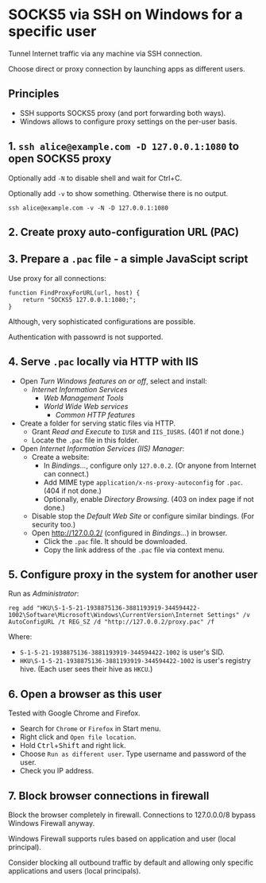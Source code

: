 # SOCKS5 via SSH on Windows for a specific user

Tunnel Internet traffic via any machine via SSH connection.

Choose direct or proxy connection by launching apps as different users.

## Principles

* SSH supports SOCKS5 proxy (and port forwarding both ways).
* Windows allows to configure proxy settings on the per-user basis.

## 1. `ssh alice@example.com -D 127.0.0.1:1080` to open SOCKS5 proxy

Optionally add `-N` to disable shell and wait for Ctrl+C.

Optionally add `-v` to show something. Otherwise there is no output.

```
ssh alice@example.com -v -N -D 127.0.0.1:1080
```

## 2. Create proxy auto-configuration URL (PAC)

## 3. Prepare a `.pac` file - a simple JavaScipt script

Use proxy for all connections:
```JavaScipt
function FindProxyForURL(url, host) {
    return "SOCKS5 127.0.0.1:1080;";
}
```

Although, very sophisticated configurations are possible.

Authentication with passowrd is not supported.

## 4. Serve `.pac` locally via HTTP with IIS

* Open _Turn Windows features on or off_, select and install:
  * _Internet Information Services_
    * _Web Management Tools_
    * _World Wide Web services_
      * _Common HTTP features_
* Create a folder for serving static files via HTTP.
  * Grant _Read and Execute_ to `IUSR` and `IIS_IUSRS`. (401 if not done.)
  * Locate the `.pac` file in this folder.
* Open _Internet Information Services (IIS) Manager_:
  * Create a website:
    * In _Bindings..._, configure only `127.0.0.2`. (Or anyone from Internet can connect.)
    * Add MIME type `application/x-ns-proxy-autoconfig` for `.pac`. (404 if not done.)
    * Optionally, enable _Directory Browsing_. (403 on index page if not done.)
  * Disable stop the _Default Web Site_ or configure similar bindings. (For security too.)
  * Open http://127.0.0.2/ (configured in _Bindings..._) in browser.
    * Click the `.pac` file. It should be downloaded.
    * Copy the link address of the `.pac` file via context menu.

## 5. Configure proxy in the system for another user

Run as _Administrator_:
```
reg add "HKU\S-1-5-21-1938875136-3881193919-344594422-1002\Software\Microsoft\Windows\CurrentVersion\Internet Settings" /v AutoConfigURL /t REG_SZ /d "http://127.0.0.2/proxy.pac" /f
```

Where:
* `S-1-5-21-1938875136-3881193919-344594422-1002` is user's SID.
* `HKU\S-1-5-21-1938875136-3881193919-344594422-1002` is user's registry hive. (Each user sees their hive as `HKCU`.)

## 6. Open a browser as this user

Tested with Google Chrome and Firefox.

* Search for `Chrome` or `Firefox` in Start menu.
* Right click and `Open file location`.
* Hold <kbd>Ctrl</kbd>+<kbd>Shift</kbd> and right lick.
* Choose `Run as different user`. Type username and password of the user.
* Check you IP address.

## 7. Block browser connections in firewall

Block the browser completely in firewall. Connections to 127.0.0.0/8 bypass Windows Firewall anyway.

Windows Firewall supports rules based on application and user (local principal).

Consider blocking all outbound traffic by default and allowing only specific applications and users (local principals).